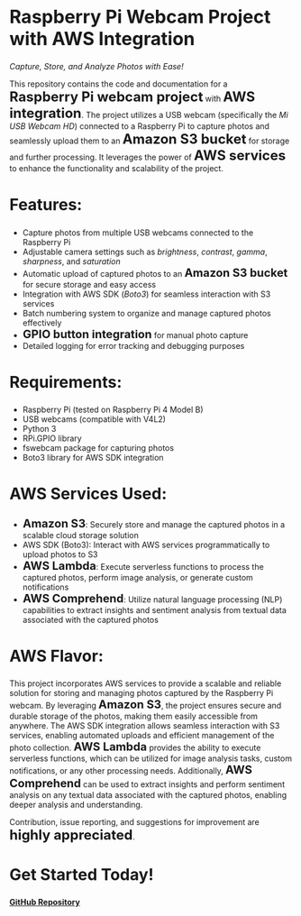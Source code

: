 <h1 style="font-size: 32px;"><b>Raspberry Pi Webcam Project with AWS Integration</b></h1>

<p><i>Capture, Store, and Analyze Photos with Ease!</i></p>

<p>This repository contains the code and documentation for a <b style="font-size: 24px;">Raspberry Pi webcam project</b> with <b style="font-size: 24px;">AWS integration</b>. The project utilizes a USB webcam (specifically the <i>Mi USB Webcam HD</i>) connected to a Raspberry Pi to capture photos and seamlessly upload them to an <b style="font-size: 24px;">Amazon S3 bucket</b> for storage and further processing. It leverages the power of <b style="font-size: 24px;">AWS services</b> to enhance the functionality and scalability of the project.</p>

<h2 style="font-size: 28px;"><b>Features:</b></h2>
<ul>
  <li>Capture photos from multiple USB webcams connected to the Raspberry Pi</li>
  <li>Adjustable camera settings such as <i>brightness</i>, <i>contrast</i>, <i>gamma</i>, <i>sharpness</i>, and <i>saturation</i></li>
  <li>Automatic upload of captured photos to an <b style="font-size: 20px;">Amazon S3 bucket</b> for secure storage and easy access</li>
  <li>Integration with AWS SDK (<i>Boto3</i>) for seamless interaction with S3 services</li>
  <li>Batch numbering system to organize and manage captured photos effectively</li>
  <li><b style="font-size: 20px;">GPIO button integration</b> for manual photo capture</li>
  <li>Detailed logging for error tracking and debugging purposes</li>
</ul>

<h2 style="font-size: 28px;"><b>Requirements:</b></h2>
<ul>
  <li>Raspberry Pi (tested on Raspberry Pi 4 Model B)</li>
  <li>USB webcams (compatible with V4L2)</li>
  <li>Python 3</li>
  <li>RPi.GPIO library</li>
  <li>fswebcam package for capturing photos</li>
  <li>Boto3 library for AWS SDK integration</li>
</ul>

<h2 style="font-size: 28px;"><b>AWS Services Used:</b></h2>
<ul>
  <li><b style="font-size: 20px;">Amazon S3</b>: Securely store and manage the captured photos in a scalable cloud storage solution</li>
  <li>AWS SDK (Boto3): Interact with AWS services programmatically to upload photos to S3</li>
  <li><b style="font-size: 20px;">AWS Lambda</b>: Execute serverless functions to process the captured photos, perform image analysis, or generate custom notifications</li>
  <li><b style="font-size: 20px;">AWS Comprehend</b>: Utilize natural language processing (NLP) capabilities to extract insights and sentiment analysis from textual data associated with the captured photos</li>
</ul>

<h2 style="font-size: 28px;"><b>AWS Flavor:</b></h2>
<p>This project incorporates AWS services to provide a scalable and reliable solution for storing and managing photos captured by the Raspberry Pi webcam. By leveraging <b style="font-size: 20px;">Amazon S3</b>, the project ensures secure and durable storage of the photos, making them easily accessible from anywhere. The AWS SDK integration allows seamless interaction with S3 services, enabling automated uploads and efficient management of the photo collection. <b style="font-size: 20px;">AWS Lambda</b> provides the ability to execute serverless functions, which can be utilized for image analysis tasks, custom notifications, or any other processing needs. Additionally, <b style="font-size: 20px;">AWS Comprehend</b> can be used to extract insights and perform sentiment analysis on any textual data associated with the captured photos, enabling deeper analysis and understanding.</p>

<p>Contribution, issue reporting, and suggestions for improvement are <b style="font-size: 24px;">highly appreciated</b>.</p>

<h2 style="font-size: 28px;"><b>Get Started Today!</b></h2>
<p><a href="https://github.com/your-username/your-repo"><b>GitHub Repository</b></a></p>
